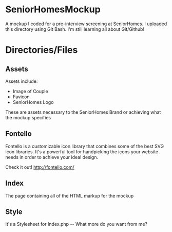 SeniorHomesMockup
=================

A mockup I coded for a pre-interview screening at SeniorHomes.
I uploaded this directory using Git Bash. I'm still learning all about Git/Github!

Directories/Files
===========

Assets
------
Assets include:
  - Image of Couple
  - Favicon
  - SeniorHomes Logo
  
These are assets necessary to the SeniorHomes Brand or achieving what the mockup specifies
  


Fontello
--------
Fontello is a customizable icon library that combines some of the best SVG icon libraries. It's a powerful tool for handpicking the icons your website needs in order to achieve your ideal design.

Check it out! 
http://fontello.com/


Index
-----
The page containing all of the HTML markup for the mockup


Style
-----
It's a Stylesheet for Index.php -- What more do you want from me?

